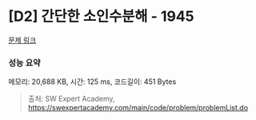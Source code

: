 # [D2] 간단한 소인수분해 - 1945 

[문제 링크](https://swexpertacademy.com/main/code/problem/problemDetail.do?contestProbId=AV5Pl0Q6ANQDFAUq) 

### 성능 요약

메모리: 20,688 KB, 시간: 125 ms, 코드길이: 451 Bytes



> 출처: SW Expert Academy, https://swexpertacademy.com/main/code/problem/problemList.do